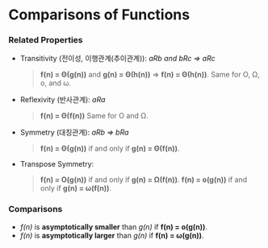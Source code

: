 # Comparisons of Functions

### Related Properties
- Transitivity (전이성, 이행관계(추이관계)):
  *aRb and bRc => aRc*
  > **f(n) = Θ(g(n))** and **g(n) = Θ(h(n))** => **f(n) = Θ(h(n))**.
  > Same for O, Ω, o, and ω.
- Reflexivity (반사관계):
  *aRa*
  > **f(n) = Θ(f(n))**
  > Same for O and Ω.
- Symmetry (대칭관계):
  *aRb => bRa*
  > **f(n) = Θ(g(n))** if and only if **g(n) = Θ(f(n))**.
- Transpose Symmetry:
  > **f(n) = O(g(n))** if and only if **g(n) = Ω(f(n))**.
  > **f(n) = o(g(n))** if and only if **g(n) = ω(f(n))**.

### Comparisons
- *f(n)* is **asymptotically smaller** than *g(n)* if **f(n) = o(g(n))**.
- *f(n)* is **asymptotically larger** than *g(n)* if **f(n) = ω(g(n))**.